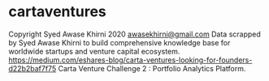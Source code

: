 # cartaventures
Copyright Syed Awase Khirni 2020 awasekhirni@gmail.com 
Data scrapped by Syed Awase Khirni to build comprehensive knowledge base for worldwide startups and venture capital ecosystem.
https://medium.com/eshares-blog/carta-ventures-looking-for-founders-d22b2baf7f75 
Carta Venture Challenge 2 : Portfolio Analytics Platform.
